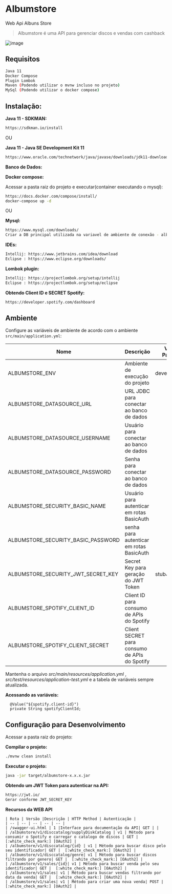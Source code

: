 # Albumstore
Web Api Albuns Store

> Albumstore é uma API para gerenciar discos e vendas com cashback

![image](https://http2.mlstatic.com/kit-disco-de-vinil-pequeno-06-unidades-D_NQ_NP_951092-MLB25672011419_062017-F.jpg)

## Requisitos
```sh
Java 11
Docker Compose
Plugin Lombok
Maven (Podendo utilizar o mvnw incluso no projeto)
MySql (Podendo utilizar o docker compose)
```

## Instalação:


**Java 11 - SDKMAN:**

```sh
https://sdkman.io/install
```

OU

**Java 11 - Java SE Development Kit 11**

```sh
https://www.oracle.com/technetwork/java/javase/downloads/jdk11-downloads-5066655.html
```

**Banco de Dados:**

**Docker compose:**

Acessar a pasta raiz do projeto e executar(container executando o mysql):

```sh
https://docs.docker.com/compose/install/
docker-compose up -d
```

OU

**Mysql:**
```sh
https://www.mysql.com/downloads/
Criar a DB principal utilizada na variavel de ambiente de conexão - albumstore
```

**IDEs:**
```sh
Intellij: https://www.jetbrains.com/idea/download
Eclipse : https://www.eclipse.org/downloads/
```

**Lombok plugin:**

```sh
Intellij: https://projectlombok.org/setup/intellij
Eclipse : https://projectlombok.org/setup/eclipse
```

**Obtendo Client ID e SECRET Spotify:**

```sh
https://developer.spotify.com/dashboard
```

## Ambiente
Configure as variáveis de ambiente de acordo com o ambiente `src/main/application.yml`:

| Nome | Descrição | Valor Padrão | Obrigatório |
| -- | -- | -- | -- |
| ALBUMSTORE_ENV | Ambiente de execução do projeto| development| |
| ALBUMSTORE_DATASOURCE_URL | URL JDBC para conectar ao banco de dados |  | :white_check_mark: |
| ALBUMSTORE_DATASOURCE_USERNAME | Usuário para conectar ao banco de dados | | :white_check_mark: |
| ALBUMSTORE_DATASOURCE_PASSWORD | Senha para conectar ao banco de dados | | :white_check_mark: |
| ALBUMSTORE_SECURITY_BASIC_NAME | Usuário para autenticar em rotas BasicAuth | | :white_check_mark: |
| ALBUMSTORE_SECURITY_BASIC_PASSWORD | senha para autenticar em rotas BasicAuth |  | :white_check_mark:|
| ALBUMSTORE_SECURITY_JWT_SECRET_KEY | Secret Key para geração do JWT Token | stubJWT | |
| ALBUMSTORE_SPOTIFY_CLIENT_ID | Client ID para consumo de APIs do Spotify | | :white_check_mark: |
| ALBUMSTORE_SPOTIFY_CLIENT_SECRET | Client SECRET para consumo de APIs do Spotify | | :white_check_mark: |


Mantenha o arquivo *src/main/resources/application.yml* , *src/test/resources/application-test.yml* e a tabela de variáveis sempre atualizada.

**Acessando as variáveis:**

```
  @Value("${spotify.client-id}")
  private String spotifyClientId;
```


## Configuração para Desenvolvimento

Acessar a pasta raiz do projeto:


**Compilar o projeto:**

```sh
./mvnw clean install
```

**Executar o projeto:**

```sh
java -jar target/albumstore-x.x.x.jar
```

**Obtendo um JWT Token para autenticar na API:**

```sh
https://jwt.io/
Gerar conforme JWT_SECRET_KEY
```

**Recursos da WEB API**

```
| Rota | Versão |Descrição | HTTP Method | Autenticação |
| -- | -- | -- | -- | -- |
| /swagger-ui.html | 1 |Interface para documentação da API| GET | |
| /albumstore/v1/disccatalog/supplyDiskCatalog | v1 | Método para consumir o Spotify e carregar o catalogo de discos | GET |  [:white_check_mark:] [OAuth2] |
| /albumstore/v1/disccatalog/{id} | v1 | Método para buscar disco pelo seu identificador| GET |  [:white_check_mark:] [OAuth2] |
| /albumstore/v1/disccatalog/genre| v1 | Método para buscar discos filtrando por genero| GET |  [:white_check_mark:] [OAuth2] |
| /albumstore/v1/sales/{id}| v1 | Método para buscar venda pelo seu identificador| GET |  [:white_check_mark:] [OAuth2] |
| /albumstore/v1/sales| v1 | Método para buscar vendas filtrando por data da venda| GET |  [:white_check_mark:] [OAuth2] |
| /albumstore/v1/sales| v1 | Método para criar uma nova venda| POST |  [:white_check_mark:] [OAuth2] |
